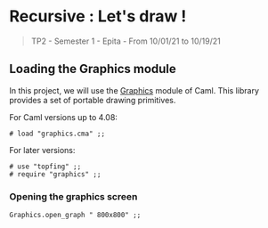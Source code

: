 # Recursive : Let's draw !
> TP2 - Semester 1 - Epita - From 10/01/21 to 10/19/21

## Loading the Graphics module

In this project, we will use the [Graphics](https://ocaml.github.io/graphics/graphics/Graphics/index.html) module of Caml. This library provides a set of portable drawing primitives.

For Caml versions up to 4.08:
```
# load "graphics.cma" ;;
```

For later versions:
```
# use "topfing" ;;
# require "graphics" ;;
```

### Opening the graphics screen
```
Graphics.open_graph " 800x800" ;;
```
